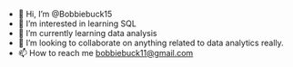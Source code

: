 - 👋 Hi, I’m @Bobbiebuck15
- 👀 I’m interested in learning SQL
- 🌱 I’m currently learning data analysis
- 💞️ I’m looking to collaborate on anything related to data analytics really. 
- 📫 How to reach me bobbiebuck11@gmail.com

<!---
Bobbiebuck15/Bobbiebuck15 is a ✨ special ✨ repository because its `README.md` (this file) appears on your GitHub profile.
You can click the Preview link to take a look at your changes.
--->
